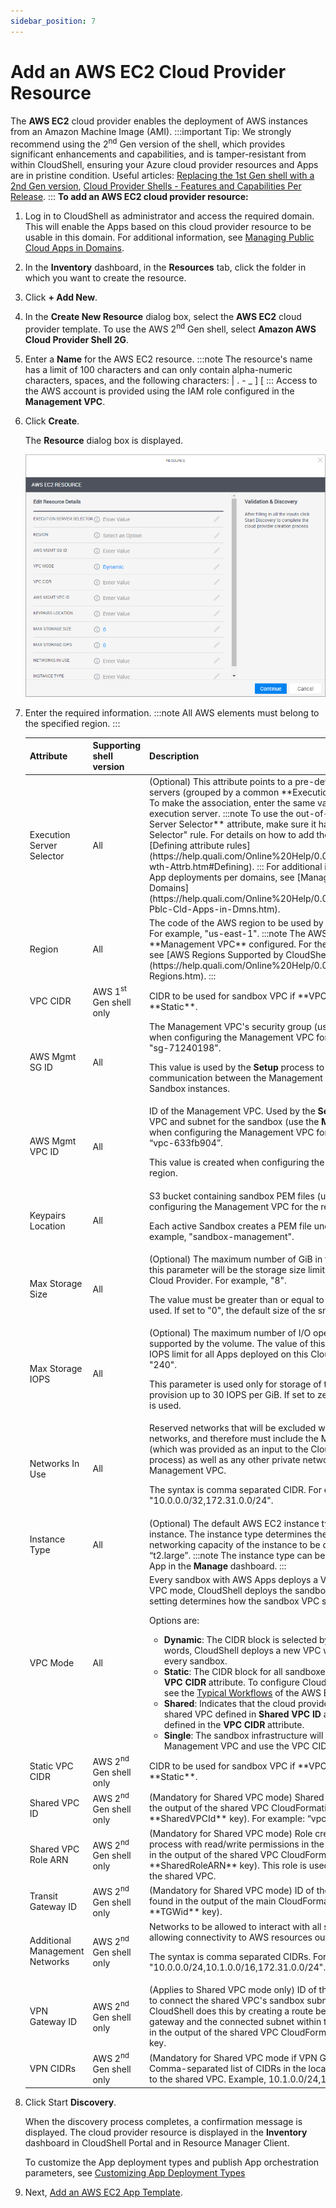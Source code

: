 ```yaml
---
sidebar_position: 7
---
```


# Add an AWS EC2 Cloud Provider Resource

The **AWS EC2** cloud provider enables the deployment of AWS instances from an Amazon Machine Image (AMI).
:::important Tip:
We strongly recommend using the 2<sup>nd</sup> Gen version of the shell, which provides significant enhancements and capabilities, and is tamper-resistant from within CloudShell, ensuring your Azure cloud provider resources and Apps are in pristine condition. Useful articles: [Replacing the 1st Gen shell with a 2nd Gen version](https://help.quali.com/Online%20Help/0.0/Portal/Content/DevGuide/Reference/Converting-1G-Shells.htm#Migrate), [Cloud Provider Shells - Features and Capabilities Per Release](https://help.quali.com/Online%20Help/0.0/Portal/Content/Admn/Clp-capabilities.htm).
:::
**To add an AWS EC2 cloud provider resource:**

1. Log in to CloudShell as administrator and access the required domain. This will enable the Apps based on this cloud provider resource to be usable in this domain. For additional information, see [Managing Public Cloud Apps in Domains](https://help.quali.com/Online%20Help/0.0/Portal/Content/Admn/Mng-Pblc-Cld-Apps-in-Dmns.htm).
    
2. In the **Inventory** dashboard, in the **Resources** tab, click the folder in which you want to create the resource.
3. Click **\+ Add New**.
4. In the **Create New Resource** dialog box, select the **AWS EC2** cloud provider template. To use the AWS 2<sup>nd</sup> Gen shell, select **Amazon AWS Cloud Provider Shell 2G**.
5. Enter a **Name** for the AWS EC2 resource.
    :::note
    The resource's name has a limit of 100 characters and can only contain alpha-numeric characters, spaces, and the following characters: | . - \_ \] \[
    :::
    Access to the AWS account is provided using the IAM role configured in the **Management VPC**.
    
6. Click **Create**.
    
    The **Resource** dialog box is displayed.
    
    ![](/Images/Admin-Guide/Inventory-Operations/AWSResourceDiscoveryInformation.png)
    
7. Enter the required information.
    :::note
    All AWS elements must belong to the specified region.
    :::

    <table>
        <thead>
            <th>Attribute</th>
            <th>Supporting shell version</th>
            <th>Description</th>
        </thead>
        <tbody>
            <tr>
                <td>Execution Server Selector</td>
                <td>All</td>
                <td>
                (Optional) This attribute points to a pre-defined group of execution servers (grouped by a common **Execution Server Selector** value). To make the association, enter the same value you specified on the execution server.
    :::note
    To use the out-of-the-box **Execution Server Selector** attribute, make sure it has the "Execution Server Selector" rule. For details on how to add the rule to the attribute, see [Defining attribute rules](https://help.quali.com/Online%20Help/0.0/Portal/Content/Admn/Wrk-wth-Attrb.htm#Defining).
    :::
    For additional information on managing App deployments per domains, see [Managing Public Cloud Apps in Domains](https://help.quali.com/Online%20Help/0.0/Portal/Content/Admn/Mng-Pblc-Cld-Apps-in-Dmns.htm).
                </td>
            </tr>
            <tr>
                <td>Region</td>
                <td>All</td>
                <td>
                The code of the AWS region to be used by this cloud provider resource. For example, "us-east-1".
    :::note
    The AWS region must have **Management VPC** configured. For the list of supported regions, see [AWS Regions Supported by CloudShell](https://help.quali.com/Online%20Help/0.0/Portal/Content/Admn/VPC-Regions.htm).
    :::
                </td>
            </tr>
            <tr>
                <td>VPC CIDR</td>
                <td>AWS 1<sup>st</sup> Gen shell only</td>
                <td>CIDR to be used for sandbox VPC if **VPC Mode** is set to **Static**.</td>
            </tr>
            <tr>
                <td>AWS Mgmt SG ID</td>
                <td>All</td>
                <td>
                The Management VPC's security group (use the **SG1id** output when configuring the Management VPC for the region). For example, "sg-71240198".

    This value is used by the **Setup** process to configure the communication between the Management VPC's instances and the Sandbox instances.
                </td>
            </tr>
            <tr>
                <td>AWS Mgmt VPC ID</td>
                <td>All</td>
                <td>
                ID of the Management VPC. Used by the **Setup** process to set up the VPC and subnet for the sandbox (use the **ManagementVPCID** output when configuring the Management VPC for the region). For example “vpc-633fb904”.

    This value is created when configuring the Management VPC for the region.
                </td>
            </tr>
            <tr>
                <td>Keypairs Location</td>
                <td>All</td>
                <td>
                S3 bucket containing sandbox PEM files (use the **S3Name** output when configuring the Management VPC for the region).

    Each active Sandbox creates a PEM file under a designated folder. For example, "sandbox-management".
                </td>
            </tr>
            <tr>
                <td>Max Storage Size</td>
                <td>All</td>
                <td>
                (Optional) The maximum number of GiB in the root volume. The value of this parameter will be the storage size limit for all apps deployed on this Cloud Provider. For example, "8".

    The value must be greater than or equal to the size of the root snapshot used. If set to "0", the default size of the snapshot will be used.
                </td>
            </tr>
            <tr>
                <td>Max Storage IOPS</td>
                <td>All</td>
                <td>
                (Optional) The maximum number of I/O operations per second to be supported by the volume. The value of this parameter is the storage IOPS limit for all Apps deployed on this Cloud Provider. For example, "240".

    This parameter is used only for storage of type **io1**, in which you can provision up to 30 IOPS per GiB. If set to zero, the default in the image is used.
                </td>
            </tr>
            <tr>
                <td>Networks In Use</td>
                <td>All</td>
                <td>
                Reserved networks that will be excluded when allocating sandbox networks, and therefore must include the Management VPC CIDR (which was provided as an input to the CloudFormation deployment process) as well as any other private networks that have access to the Management VPC.

    The syntax is comma separated CIDR. For example, "10.0.0.0/32,172.31.0.0/24".
                </td>
            </tr>
            <tr>
                <td>Instance Type</td>
                <td>All</td>
                <td>
                (Optional) The default AWS EC2 instance type for the deployed instance. The instance type determines the CPU, memory and networking capacity of the instance to be deployed. For example “t2.large”.
    :::note
    The instance type can be changed when creating the App in the **Manage** dashboard.
    :::
                </td>
            </tr>
            <tr>
                <td>VPC Mode</td>
                <td>All</td>
                <td>
                Every sandbox with AWS Apps deploys a VPC to AWS, while in Shared VPC mode, CloudShell deploys the sandbox to an existing VPC. This setting determines how the sandbox VPC selects a CIDR block.

    Options are:

    - **Dynamic**: The CIDR block is selected by Cloudshell Server. In other words, CloudShell deploys a new VPC with a dedicated CIDR for every sandbox.
    - **Static**: The CIDR block for all sandboxes allocated is taken from the **VPC CIDR** attribute. To configure CloudShell to support this mode, see the [Typical Workflows](https://github.com/QualiSystems/Amazon-AWS-Cloud-Provider-Shell-2G#typical-workflows) of the AWS EC2 2G shell's README file.
    - **Shared**: Indicates that the cloud provider resource will deploy to the shared VPC defined in **Shared VPC ID** and use the CIDR block defined in the **VPC CIDR** attribute.
    - **Single**: The sandbox infrastructure will be deployed within the Management VPC and use the VPC CIDR block.
    </td>
            </tr>
            <tr>
                <td>Static VPC CIDR</td>
                <td>AWS 2<sup>nd</sup> Gen shell only</td>
                <td>CIDR to be used for sandbox VPC if **VPC Mode** is set to **Static**.</td>
            </tr>
            <tr>
                <td>Shared VPC ID</td>
                <td>AWS 2<sup>nd</sup> Gen shell only</td>
                <td>(Mandatory for Shared VPC mode) Shared VPC’s ID (can be found in the output of the shared VPC CloudFormation stack, in the **SharedVPCId** key). For example: “vpc-0bf24b1ebrd855e30”.</td>
            </tr>
            <tr>
                <td>Shared VPC Role ARN</td>
                <td>AWS 2<sup>nd</sup> Gen shell only</td>
                <td>(Mandatory for Shared VPC mode) Role created by the CloudFormation process with read/write permissions in the AWS account (can be found in the output of the shared VPC CloudFormation stack, in the **SharedRoleARN** key). This role is used by CloudShell to operate in the shared VPC.</td>
            </tr>
            <tr>
                <td>Transit Gateway ID</td>
                <td>AWS 2<sup>nd</sup> Gen shell only</td>
                <td>(Mandatory for Shared VPC mode) ID of the transit gateway (can be found in the output of the main CloudFormation stack, in the **TGWid** key).</td>
            </tr>
            <tr>
                <td>Additional Management Networks</td>
                <td>AWS 2<sup>nd</sup> Gen shell only</td>
                <td>
                Networks to be allowed to interact with all sandboxes. This is used for allowing connectivity to AWS resources outside the Management VPC.

    The syntax is comma separated CIDRs. For example, "10.0.0.0/24,10.1.0.0/16,172.31.0.0/24".
                </td>
            </tr>
            <tr>
                <td>VPN Gateway ID</td>
                <td>AWS 2<sup>nd</sup> Gen shell only</td>
                <td>(Applies to Shared VPC mode only) ID of the gateway to use. Required to connect the shared VPC's sandbox subnets to the VPN gateway. CloudShell does this by creating a route between the specified VPN gateway and the connected subnet within the VPC CIDR. Can be found in the output of the shared VPC CloudFormation stack, in the **VPNGWid** key.</td>
            </tr>
            <tr>
                <td>VPN CIDRs</td>
                <td>AWS 2<sup>nd</sup> Gen shell only</td>
                <td>(Mandatory for Shared VPC mode if VPN Gateway ID is defined) Comma-separated list of CIDRs in the local network to be used to VPN to the shared VPC. Example, 10.1.0.0/24,10.3.0.0/16</td>
            </tr>
        </tbody>
    </table>

8. Click Start **Discovery**.
    
    When the discovery process completes, a confirmation message is displayed. The cloud provider resource is displayed in the **Inventory** dashboard in CloudShell Portal and in Resource Manager Client.
    
    To customize the App deployment types and publish App orchestration parameters, see [Customizing App Deployment Types](https://help.quali.com/Online%20Help/0.0/Portal/Content/Admn/Cnfg-App-Dply-Types.htm)
    

9. Next, [Add an AWS EC2 App Template](https://help.quali.com/Online%20Help/0.0/Portal/Content/Admn/VPC-AWS-App.htm).
